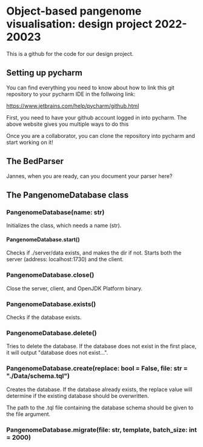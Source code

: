 # Object-based pangenome visualisation: design project 2022-20023

This is a github for the code for our design project.

## Setting up pycharm

You can find everything you need to know about how to link this git repository to your pycharm IDE in the follwoing link:

https://www.jetbrains.com/help/pycharm/github.html

First, you need to have your github account logged in into pycharm. The above website gives you multiple ways to do this

Once you are a collaborator, you can clone the repository into pycharm and start working on it!

## The BedParser

Jannes, when you are ready, can you document your parser here?

## The PangenomeDatabase class

### PangenomeDatabase(name: str)

Initializes the class, which needs a name (str).

#### PangenomeDatabase.start()

Checks if ./server/data exists, and makes the dir if not. Starts both the server (address: localhost:1730) and the client.

### PangenomeDatabase.close()

Close the server, client, and OpenJDK Platform binary.

### PangenomeDatabase.exists()

Checks if the database exists.

### PangenomeDatabase.delete()

Tries to delete the database. If the database does not exist in the first place, it will output "database does not exist...".

### PangenomeDatabase.create(replace: bool = False, file: str = "./Data/schema.tql")

Creates the database. If the database already exists, the replace value will determine if the existing database should be overwritten.

The path to the .tql file containing the database schema should be given to the file argument.

### PangenomeDatabase.migrate(file: str, template, batch_size: int = 2000)

